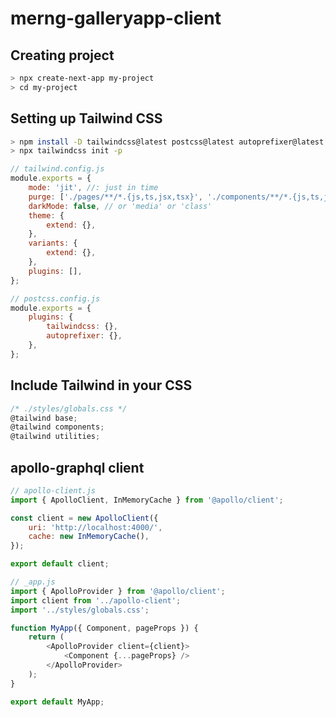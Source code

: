 # merng-galleryapp-client

## Creating project

```sh
> npx create-next-app my-project
> cd my-project
```

## Setting up Tailwind CSS

```sh
> npm install -D tailwindcss@latest postcss@latest autoprefixer@latest
> npx tailwindcss init -p
```

```js
// tailwind.config.js
module.exports = {
	mode: 'jit', //: just in time
	purge: ['./pages/**/*.{js,ts,jsx,tsx}', './components/**/*.{js,ts,jsx,tsx}'],
	darkMode: false, // or 'media' or 'class'
	theme: {
		extend: {},
	},
	variants: {
		extend: {},
	},
	plugins: [],
};

// postcss.config.js
module.exports = {
	plugins: {
		tailwindcss: {},
		autoprefixer: {},
	},
};
```

## Include Tailwind in your CSS

```js
/* ./styles/globals.css */
@tailwind base;
@tailwind components;
@tailwind utilities;
```

## apollo-graphql client

```js
// apollo-client.js
import { ApolloClient, InMemoryCache } from '@apollo/client';

const client = new ApolloClient({
	uri: 'http://localhost:4000/',
	cache: new InMemoryCache(),
});

export default client;
```

```js
// _app.js
import { ApolloProvider } from '@apollo/client';
import client from '../apollo-client';
import '../styles/globals.css';

function MyApp({ Component, pageProps }) {
	return (
		<ApolloProvider client={client}>
			<Component {...pageProps} />
		</ApolloProvider>
	);
}

export default MyApp;
```
